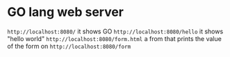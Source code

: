 # GO lang web server

`http://localhost:8080/` it shows GO
`http://localhost:8080/hello` it shows "hello world"
`http://localhost:8080/form.html` a from that prints the value of the form on `http://localhost:8080/form`